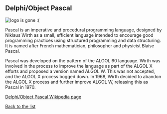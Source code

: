 ## Delphi/Object Pascal

![logo is gone :(](https://upload.wikimedia.org/wikipedia/en/thumb/4/4a/Commons-logo.svg/30px-Commons-logo.svg.png "Logo Delphi/Object Pascal")

Pascal is an imperative and procedural programming language, designed by Niklaus Wirth as a small, efficient language intended to encourage good programming practices using structured programming and data structuring. It is named after French mathematician, philosopher and physicist Blaise Pascal.


Pascal was developed on the pattern of the ALGOL 60 language. Wirth was involved in the process to improve the language as part of the ALGOL X efforts and proposed a version named ALGOL W. This was not accepted, and the ALGOL X process bogged down. In 1968, Wirth decided to abandon the ALGOL X process and further improve ALGOL W, releasing this as Pascal in 1970.


[Delphi/Object Pascal Wikipedia page](https://en.wikipedia.org/wiki/Pascal_(programming_language))

[Back to the list](/home/tomek/Studia/AWWW/lab/lab01/list_page.md)